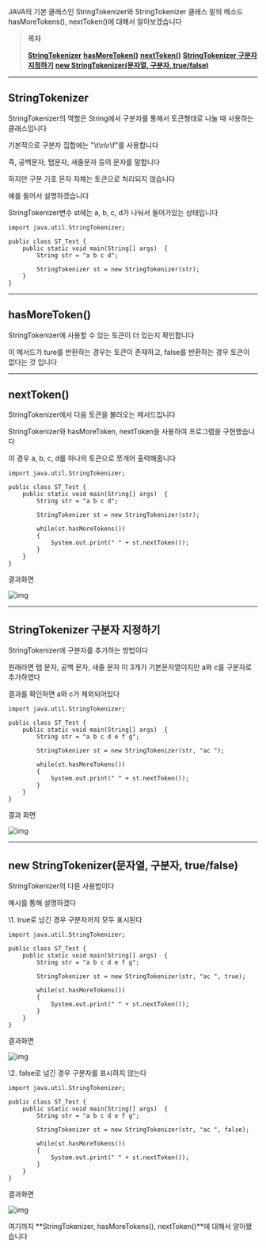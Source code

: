 JAVA의 기본 클래스인 StringTokenizer와 StringTokenizer 클래스 밑의 메소드 hasMoreTokens(), nextToken()에 대해서 알아보겠습니다

 

> **목차**
>
> **[StringTokenizer](#text1)**
> **[hasMoreToken()](#text2)**
> **[nextToken()](#text3)**
> **[StringTokenizer 구분자 지정하기](#text4)**
> **[new StringTokenizer(문자열, 구분자, true/false)](#text5)**

 

------



## **StringTokenizer**

StringTokenizer의 역할은 String에서 구분자를 통해서 토큰형태로 나눌 때 사용하는 클래스입니다

기본적으로 구분자 집합에는 "\t\n\r\f"를 사용합니다

즉, 공백문자, 탭문자, 새줄문자 등의 문자를 말합니다

하지만 구분 기호 문자 자체는 토큰으로 처리되지 않습니다

예를 들어서 설명하겠습니다

StringTokenizer변수 st에는 a, b, c, d가 나눠서 들어가있는 상태입니다

```
import java.util.StringTokenizer;

public class ST_Test {
	public static void main(String[] args)  {	
		String str = "a b c d";
		
		StringTokenizer st = new StringTokenizer(str);	
	}
}
```

 

------



## **hasMoreToken()**

StringTokenizer에 사용할 수 있는 토큰이 더 있는지 확인합니다

이 메서드가 ture를 반환하는 경우는 토큰이 존재하고, false를 반환하는 경우 토큰이 없다는 것 입니다

 

------



## **nextToken()**

StringTokenizer에서 다음 토큰을 불러오는 메서드입니다

StringTokenizer와 hasMoreToken, nextToken을 사용하여 프로그램을 구현했습니다

이 경우 a, b, c, d를 하나의 토큰으로 쪼개어 출력해줍니다

```
import java.util.StringTokenizer;

public class ST_Test {
	public static void main(String[] args)  {	
		String str = "a b c d";
		
		StringTokenizer st = new StringTokenizer(str);	
		
		while(st.hasMoreTokens())
		{
			System.out.print(" " + st.nextToken());
		}
	}
}
```

결과화면



![img](https://blog.kakaocdn.net/dn/mwjwK/btq4bjIbAft/PparUvVJjOOVVTQlyJQn90/img.png)



 

------



## **StringTokenizer 구분자 지정하기**

StringTokenizer에 구분자를 추가하는 방법이다

원래라면 탭 문자, 공백 문자, 새줄 문자 이 3개가 기본문자열이지만 a와 c를 구분자로 추가하였다

결과를 확인하면 a와 c가 제외되어있다

```
import java.util.StringTokenizer;

public class ST_Test {
	public static void main(String[] args)  {	
		String str = "a b c d e f g";
		
		StringTokenizer st = new StringTokenizer(str, "ac ");	
		
		while(st.hasMoreTokens())
		{
			System.out.print(" " + st.nextToken());
		}
	}
}
```

결과 화면



![img](https://blog.kakaocdn.net/dn/bxhTca/btq39VnoVqq/GeL1iu2fv0NuacIdCmPXAK/img.png)



 

------



## **new StringTokenizer(문자열, 구분자, true/false)**

StringTokenizer의 다른 사용법이다

예시를 통해 설명하겠다

\1. true로 넘긴 경우 구분자까지 모두 표시된다

```
import java.util.StringTokenizer;

public class ST_Test {
	public static void main(String[] args)  {	
		String str = "a b c d e f g";
		
		StringTokenizer st = new StringTokenizer(str, "ac ", true);	
		
		while(st.hasMoreTokens())
		{
			System.out.print(" " + st.nextToken());
		}
	}
}
```

결과화면



![img](https://blog.kakaocdn.net/dn/tea6a/btq33brNPCA/qsn1X3c1ZC0C3l6ThzkfR1/img.png)



 

\2. false로 넘긴 경우 구분자를 표시하지 않는다

```
import java.util.StringTokenizer;

public class ST_Test {
	public static void main(String[] args)  {	
		String str = "a b c d e f g";
		
		StringTokenizer st = new StringTokenizer(str, "ac ", false);	
		
		while(st.hasMoreTokens())
		{
			System.out.print(" " + st.nextToken());
		}
	}
}
```

결과화면



![img](https://blog.kakaocdn.net/dn/cmhJcz/btq36rgBncc/BVRNTkKgvbhFoYmmoQyrrk/img.png)



여기까지 **StringTokenizer, hasMoreTokens(), nextToken()**에 대해서 알아봤습니다